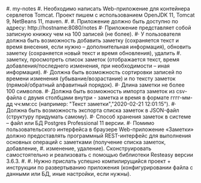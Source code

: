 #. my-notes
#. Необходимо написать Web-приложение для контейнера сервлетов Tomcat. Проект пишем с использованием OpenJDK 11, Tomcat 9, NetBeans 11, maven.
#. 
#.         Приложение должно быть доступно по адресу: http://hostname:8080/notes
#·         Приложение представляет собой записную книжку чем на 100 записей (не более).
#·         У пользователя должна быть возможность добавить заметку (сохраняется текст и время внесения, если нужно – дополнительная информация), обновить заметку (сохраняется новый текст и время обновления), удалить 
#. заметку, просмотреть список заметок (отображается текст, время добавления/последнего изменения, при необходимости – иная информация).
#·         Должна быть возможность сортировки записей по времени изменения (убывание/возрастание) и по тексту заметок (прямой/обратный алфавитный порядок).
#·         Длина заметки не более 100 символов.
#·         Должна быть возможность импорта заметок из csv-файла с двумя столбцами внутри - заметка и время в формате гггг-мм-дд чч:мм:сс (например: "Текст заметки","2020-02-21 12:01:15").
#·         Должна быть возможность экспорта списка заметок в JSON-файл (структуру придумать самому).
#·         Способ хранения заметок в системе – файл или БД Postgres Professional 11 версии.
#·         Помимо пользовательского интерфейса в браузере Web-приложение «Заметки» должно предоставлять программный REST-интерфейс для выполнения основных операций с заметками (получение списка заметок, добавление, 
#. изменение, удаление). Сконструировать самостоятельно и реализовать с помощью библиотеки Resteasy версии 3.6.3.
#. 
#. Нужно прислать успешно компилирущийся проект + инструкции по развертыванию приложения (конфигурировании файла с данными или БД, иные настройки, если нужны).
